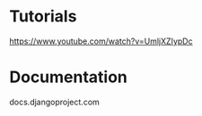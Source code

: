 Tutorials
================
https://www.youtube.com/watch?v=UmljXZIypDc

Documentation
==================
docs.djangoproject.com
